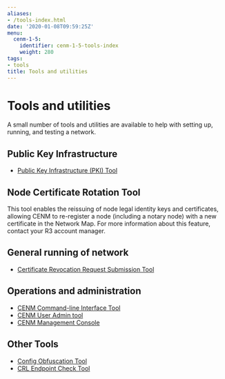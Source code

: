 ```yaml
---
aliases:
- /tools-index.html
date: '2020-01-08T09:59:25Z'
menu:
  cenm-1-5:
    identifier: cenm-1-5-tools-index
    weight: 280
tags:
- tools
title: Tools and utilities
---
```


# Tools and utilities

A small number of tools and utilities are available to help with setting up, running, and testing a network.

## Public Key Infrastructure

* [Public Key Infrastructure (PKI) Tool](pki-tool.md)

## Node Certificate Rotation Tool

This tool enables the reissuing of node legal identity keys and certificates, allowing CENM to re-register a node (including a notary node) with a new certificate in the Network Map. For more information about this feature, contact your R3 account manager.

## General running of network

* [Certificate Revocation Request Submission Tool](tool-crr-submission.md)

## Operations and administration

* [CENM Command-line Interface Tool](cenm-cli-tool.md)
* [CENM User Admin tool](user-admin.md)
* [CENM Management Console](cenm-console.md)

## Other Tools

* [Config Obfuscation Tool](../../corda-enterprise/4.8/tools-config-obfuscator.md)
* [CRL Endpoint Check Tool](crl-endpoint-check-tool.md)
